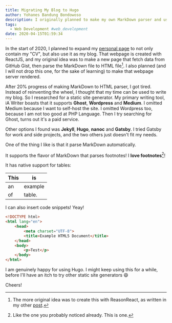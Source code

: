 ```yaml
---
title: Migrating My Blog to Hugo
author: Yohanes Bandung Bondowoso
description: I originally planned to make my own MarkDown parser and use gist as my blog CMS. After researched a bit between static site generator, I choose Hugo.
tags:
  - Web Development #web_development
date: 2020-04-15T01:59:34
---
```


In the start of 2020, I planned to expand my [personal page](https://old.ybbond.dev/) to not only contain my "CV", but also use it as my blog. That webpage is created with ReactJS, and my original idea was to make a new page that fetch data from GitHub Gist, then parse the MarkDown file to HTML file[^1]. I also planned (and I will not drop this one, for the sake of learning) to make that webpage server rendered.

[^1]: The more original idea was to create this with ReasonReact, as written in my other [post](/posts/2020/03/trying-bs-json-and-bs-fetch-to-publish-my-gist-as-blog/).

After 20% progress of making MarkDown to HTML parser, I got tired. Instead of reinventing the wheel, I thought that my time can be used to write my blog. So I researched for a static site generator. My primary writing tool, iA Writer boasts that it supports **Ghost**, **Wordpress** and **Medium**. I omitted Medium because I want to self-host the site. I omitted Wordpress too, because I am not too good at PHP Language. Then I try searching for Ghost, turns out it's a paid service.

Other options I found was **Jekyll**, **Hugo**, **nanoc** and **Gatsby**. I tried Gatsby for work and side projects, and the two others just doesn't fit my needs.

One of the thing I like is that it parse MarkDown automatically.

It supports the flavor of MarkDown that parses footnotes! I **love footnotes**[^2]!

It has native support for tables:

[^2]: Like the one you probably noticed already. This is one.

This | is
-----|------
  an | example
  of | table.

I can also insert code snippets! Yeay!


```html
<!DOCTYPE html>
<html lang="en">
    <head>
        <meta charset="UTF-8">
        <title>Example HTML5 Document</title>
    </head>
    <body>
        <p>Test</p>
    </body>
</html>
```

I am genuinely happy for using Hugo. I might keep using this for a while, before I'll have an itch to try other static site  generators 😄

Cheers!
